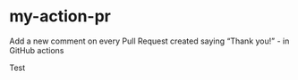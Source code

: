 # my-action-pr
Add a new comment on every Pull Request created saying “Thank you!” - in GitHub actions

Test
